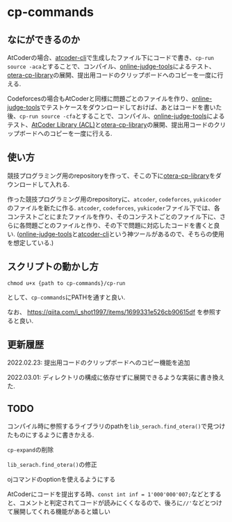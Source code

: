 # cp-commands

## なにができるのか

AtCoderの場合、[atcoder-cli](https://github.com/Tatamo/atcoder-cli)で生成したファイル下にコードで書き、`cp-run source -aca`とすることで、コンパイル、[online-judge-tools](https://github.com/online-judge-tools/oj)によるテスト、[otera-cp-library](https://github.com/otera99/otera-cp-library)の展開、提出用コードのクリップボードへのコピーを一度に行える.

Codeforcesの場合もAtCoderと同様に問題ごとのファイルを作り、[online-judge-tools](https://github.com/online-judge-tools/oj)でテストケースをダウンロードしておけば、あとはコードを書いた後、`cp-run source -cfa`とすることで、コンパイル、[online-judge-tools](https://github.com/online-judge-tools/oj)によるテスト、[AtCoder Library (ACL)](https://github.com/atcoder/ac-library)と[otera-cp-library](https://github.com/otera99/otera-cp-library)の展開、提出用コードのクリップボードへのコピーを一度に行える.

## 使い方

競技プログラミング用のrepositoryを作って、そこの下に[otera-cp-library](https://github.com/otera99/otera-cp-library)をダウンロードして入れる.

作った競技プログラミング用のrepositoryに、`atcoder`, `codeforces`, `yukicoder`のファイルを新たに作る.
`atcoder`, `codeforces`, `yukicoder`ファイル下では、各コンテストごとにまたファイルを作り、そのコンテストごとのファイル下に、さらに各問題ごとのファイルと作り、その下で問題に対応したコードを書くと良い.
([online-judge-tools](https://github.com/online-judge-tools/oj)と[atcoder-cli](https://github.com/Tatamo/atcoder-cli)という神ツールがあるので、そちらの使用を想定している.)

## スクリプトの動かし方

```
chmod u+x {path to cp-commands}/cp-run
```

として、`cp-commands`にPATHを通すと良い.

なお、 https://qiita.com/i_shot1997/items/1699331e526cb90615df を参照すると良い.

## 更新履歴
2022.02.23: 提出用コードのクリップボードへのコピー機能を追加

2022.03.01: ディレクトリの構成に依存せずに展開できるような実装に書き換えた.

## TODO
コンパイル時に参照するライブラリのpathを`lib_serach.find_otera()`で見つけたものにするように書きかえる.

`cp-expand`の削除

`lib_serach.find_otera()`の修正

ojコマンドのoptionを使えるようにする

AtCoderにコードを提出する時、`const int inf = 1'000'000'007;`などとすると、コメントと判定されてコードが読みにくくなるので、後ろに`//'`などとつけて展開してくれる機能があると嬉しい